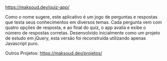 https://maksoud.dev/quiz-app/

Como o nome sugere, este aplicativo é um jogo de perguntas e respostas que testa seus conhecimentos em diversos temas. Cada pergunta vem com quatro opções de resposta, e ao final do quiz, o app avalia e exibe o número de respostas corretas. Desenvolvido inicialmente como um projeto de estudo em jQuery, esta versão foi reconstruída utilizando apenas Javascript puro.

Outros Projetos: https://maksoud.dev/projetos/
